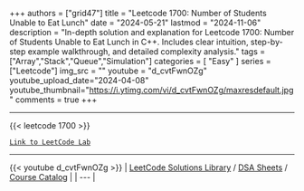 
+++
authors = ["grid47"]
title = "Leetcode 1700: Number of Students Unable to Eat Lunch"
date = "2024-05-21"
lastmod = "2024-11-06"
description = "In-depth solution and explanation for Leetcode 1700: Number of Students Unable to Eat Lunch in C++. Includes clear intuition, step-by-step example walkthrough, and detailed complexity analysis."
tags = ["Array","Stack","Queue","Simulation"]
categories = [
    "Easy"
]
series = ["Leetcode"]
img_src = ""
youtube = "d_cvtFwnOZg"
youtube_upload_date="2024-04-08"
youtube_thumbnail="https://i.ytimg.com/vi/d_cvtFwnOZg/maxresdefault.jpg"
comments = true
+++



---
{{< leetcode 1700 >}}

[`Link to LeetCode Lab`](https://leetcode.com/problems/number-of-students-unable-to-eat-lunch/description/)

---
{{< youtube d_cvtFwnOZg >}}
| [LeetCode Solutions Library](https://grid47.xyz/leetcode/) / [DSA Sheets](https://grid47.xyz/sheets/) / [Course Catalog](https://grid47.xyz/courses/) |
| --- |
